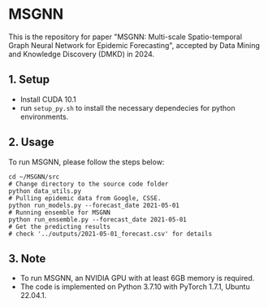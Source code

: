 # MSGNN
This is the repository for paper "MSGNN: Multi-scale Spatio-temporal Graph Neural Network for Epidemic Forecasting", accepted by Data Mining and Knowledge Discovery (DMKD) in 2024. 

## 1. Setup
- Install CUDA 10.1
- run `setup_py.sh` to install the necessary dependecies for python environments.


## 2. Usage
To run MSGNN, please follow the steps below:
```shell
cd ~/MSGNN/src
# Change directory to the source code folder
python data_utils.py 
# Pulling epidemic data from Google, CSSE. 
python run_models.py --forecast_date 2021-05-01 
# Running ensemble for MSGNN
python run_ensemble.py --forecast_date 2021-05-01
# Get the predicting results
# check '../outputs/2021-05-01_forecast.csv' for details
```

## 3. Note
- To run MSGNN, an NVIDIA GPU with at least 6GB memory is required.
- The code is implemented on Python 3.7.10 with PyTorch 1.7.1, Ubuntu 22.04.1.